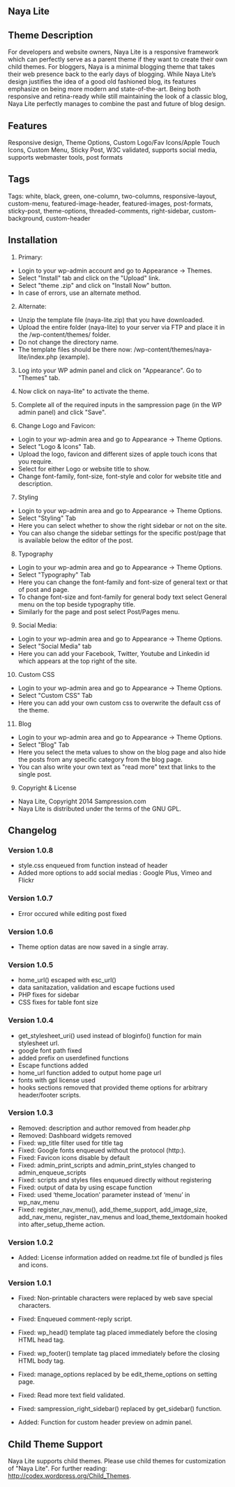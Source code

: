 Naya Lite
-----------------------------------------

Theme Description 
--------------------------------------------------
For developers and website owners, Naya Lite is a responsive framework which can perfectly serve as a parent theme if they want to create their own child themes. For bloggers, Naya is a minimal blogging theme that takes their web presence back to the early days of blogging. While Naya Lite’s design justifies the idea of a good old fashioned blog, its features emphasize on being more modern and state-of-the-art. Being both responsive and retina-ready while still maintaining the look of a classic blog, Naya Lite perfectly manages to combine the past and future of blog design.

Features 
--------------------------------------
Responsive design, Theme Options, Custom Logo/Fav Icons/Apple Touch Icons, Custom Menu, Sticky Post, W3C validated, supports social media, supports webmaster tools, post formats

Tags 
----------------------------------------------
Tags: white, black, green, one-column, two-columns, responsive-layout, custom-menu, featured-image-header, featured-images, post-formats, sticky-post, theme-options, threaded-comments, right-sidebar, custom-background, custom-header


Installation
-------------------------------------------

1. Primary:
 - Login to your wp-admin account and go to Appearance -> Themes.
 - Select "Install" tab and click on the "Upload" link.
 - Select "theme .zip" and click on "Install Now" button.
 - In case of errors, use an alternate method.

2. Alternate:
 - Unzip the template file (naya-lite.zip) that you have downloaded.
 - Upload the entire folder (naya-lite) to your server via FTP and place it in the /wp-content/themes/ folder.
 - Do not change the directory name.
 - The template files should be there now: /wp-content/themes/naya-lite/index.php (example).

3. Log into your WP admin panel and click on "Appearance". Go to "Themes" tab.
4. Now click on naya-lite" to activate the theme.
5. Complete all of the required inputs in the sampression page (in the WP admin panel) and click "Save".

6. Change Logo and Favicon:
 - Login to your wp-admin area and go to Appearance -> Theme Options.
 - Select "Logo & Icons" Tab.
 - Upload the logo, favicon and different sizes of apple touch icons that you require.
 - Select for either Logo or website title to show.
 - Change font-family, font-size, font-style and color for website title and description.

7. Styling
 - Login to your wp-admin area and go to Appearance -> Theme Options.
 - Select "Styling" Tab
 - Here you can select whether to show the right sidebar or not on the site.
 - You can also change the sidebar settings for the specific post/page that is available below the editor of the post.

8. Typography
 - Login to your wp-admin area and go to Appearance -> Theme Options.
 - Select "Typography" Tab
 - Here you can change the font-family and font-size of general text or that of post and page.
 - To change font-size and font-family for general body text select General menu on the top beside typography title.
 - Similarly for the page and post select Post/Pages menu.

9. Social Media:
 - Login to your wp-admin area and go to Appearance -> Theme Options.
 - Select "Social Media" tab
 - Here you can add your Facebook, Twitter, Youtube and Linkedin id which appears at the top right of the site.

10. Custom CSS
 - Login to your wp-admin area and go to Appearance -> Theme Options.
 - Select "Custom CSS" Tab
 - Here you can add your own custom css to overwrite the default css of the theme.

11. Blog
 - Login to your wp-admin area and go to Appearance -> Theme Options.
 - Select "Blog" Tab
 - Here you select the meta values to show on the blog page and also hide the posts from any specific category from the blog page.
 - You can also write your own text as "read more" text that links to the single post.

9. Copyright & License
 - Naya Lite, Copyright 2014 Sampression.com
 - Naya Lite is distributed under the terms of the GNU GPL.

## Changelog

### Version 1.0.8
 - style.css enqueued from function instead of header
 - Added more options to add social medias : Google Plus, Vimeo and Flickr
 
### Version 1.0.7
 - Error occured while editing post fixed

### Version 1.0.6
 - Theme option datas are now saved in a single array.

### Version 1.0.5
 - home_url() escaped with esc_url() 
 - data sanitazation, validation and escape fuctions used
 - PHP fixes for sidebar
 - CSS fixes for table font size
 

### Version 1.0.4
 - get_stylesheet_uri() used instead of bloginfo() function for main stylesheet url.
 - google font path fixed
 - added prefix on userdefined functions
 - Escape functions added
 - home_url function added to output home page url
 - fonts with gpl license used
 - hooks sections removed that provided theme options for arbitrary header/footer scripts.

### Version 1.0.3
 - Removed: <meta> description and author removed from header.php 
 - Removed: Dashboard widgets removed 
 - Fixed: wp_title filter used for title tag
 - Fixed: Google fonts enqueued without the protocol (http:). 
 - Fixed: Favicon icons disable by default
 - Fixed: admin_print_scripts and admin_print_styles changed to admin_enqueue_scripts 
 - Fixed: scripts and styles files enqueued directly without registering
 - Fixed: output of data by using escape function
 - Fixed: used ‘theme_location’ parameter instead of ‘menu’ in wp_nav_menu
 - Fixed: register_nav_menu(), add_theme_support, add_image_size, add_nav_menu, register_nav_menus and load_theme_textdomain hooked into after_setup_theme action. 

### Version 1.0.2
 - Added: License information added on readme.txt file of bundled js files and icons.

### Version 1.0.1
 - Fixed: Non-printable characters were replaced by web save special characters.
 - Fixed: Enqueued comment-reply script.
 - Fixed: wp_head() template tag placed immediately before the closing HTML head tag. 
 - Fixed: wp_footer() template tag placed immediately before the closing HTML body tag. 
 - Fixed: manage_options replaced by be edit_theme_options on setting page.
 - Fixed: Read more text field validated.
 - Fixed: sampression_right_sidebar() replaced by get_sidebar() function.
 
 - Added: Function for custom header preview on admin panel.


Child Theme Support
------------------------------------------------
 Naya Lite supports child themes. Please use child themes for customization of "Naya Lite". For further reading: http://codex.wordpress.org/Child_Themes.
	
